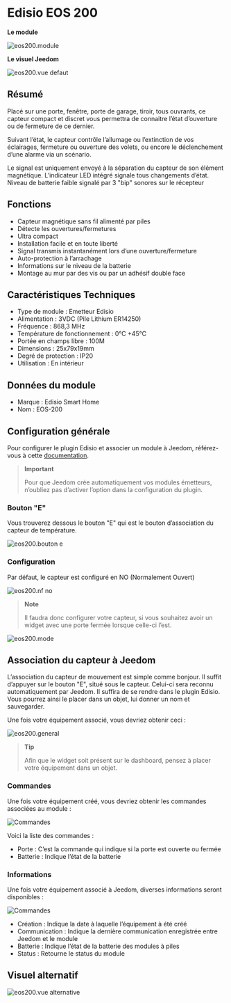 # Edisio EOS 200

**Le module**

![eos200.module](images/eos200/eos200.module.jpg)

**Le visuel Jeedom**

![eos200.vue defaut](images/eos200/eos200.vue-defaut.jpg)

## Résumé

Placé sur une porte, fenêtre, porte de garage, tiroir, tous ouvrants, ce capteur compact et discret vous permettra de connaitre l’état d’ouverture ou de fermeture de ce dernier.

Suivant l’état, le capteur contrôle l’allumage ou l’extinction de vos éclairages, fermeture ou ouverture des volets, ou encore le déclenchement d’une alarme via un scénario.

Le signal est uniquement envoyé à la séparation du capteur de son élément magnétique. L’indicateur LED intégré signale tous changements d’état. Niveau de batterie faible signalé par 3 "bip" sonores sur le récepteur

## Fonctions

-   Capteur magnétique sans fil alimenté par piles
-   Détecte les ouvertures/fermetures
-   Ultra compact
-   Installation facile et en toute liberté
-   Signal transmis instantanément lors d’une ouverture/fermeture
-   Auto-protection à l’arrachage
-   Informations sur le niveau de la batterie
-   Montage au mur par des vis ou par un adhésif double face

## Caractéristiques Techniques

-   Type de module : Emetteur Edisio
-   Alimentation : 3VDC (Pile Lithium ER14250)
-   Fréquence : 868,3 MHz
-   Température de fonctionnement : 0°C +45°C
-   Portée en champs libre : 100M
-   Dimensions : 25x79x19mm
-   Degré de protection : IP20
-   Utilisation : En intérieur

## Données du module

-   Marque : Edisio Smart Home
-   Nom : EOS-200

## Configuration générale

Pour configurer le plugin Edisio et associer un module à Jeedom, référez-vous à cette [documentation](https://doc.jeedom.com/fr_FR/plugins/automation%20protocol/edisio/).

> **Important**
>
> Pour que Jeedom crée automatiquement vos modules émetteurs, n’oubliez pas d’activer l’option dans la configuration du plugin.

### Bouton "E"

Vous trouverez dessous le bouton "E" qui est le bouton d’association du capteur de température.

![eos200.bouton e](images/eos200/eos200.bouton-e.jpg)

### Configuration

Par défaut, le capteur est configuré en NO (Normalement Ouvert)

![eos200.nf no](images/eos200/eos200.nf-no.jpg)

> **Note**
>
> Il faudra donc configurer votre capteur, si vous souhaitez avoir un widget avec une porte fermée lorsque celle-ci l’est.

![eos200.mode](images/eos200/eos200.mode.jpg)

## Association du capteur à Jeedom

L’association du capteur de mouvement est simple comme bonjour. Il suffit d’appuyer sur le bouton "E", situé sous le capteur. Celui-ci sera reconnu automatiquement par Jeedom. Il suffira de se rendre dans le plugin Edisio. Vous pourrez ainsi le placer dans un objet, lui donner un nom et sauvegarder.

Une fois votre équipement associé, vous devriez obtenir ceci :

![eos200.general](images/eos200/eos200.general.jpg)

> **Tip**
>
> Afin que le widget soit présent sur le dashboard, pensez à placer votre équipement dans un objet.

### Commandes 

Une fois votre équipement créé, vous devriez obtenir les commandes associées au module :

![Commandes](images/eos200/eos200.commandes.jpg)

Voici la liste des commandes :

-   Porte : C’est la commande qui indique si la porte est ouverte ou fermée
-   Batterie : Indique l’état de la batterie

### Informations

Une fois votre équipement associé à Jeedom, diverses informations seront disponibles :

![Commandes](images/eos200/eos200.informations.jpg)

-   Création : Indique la date à laquelle l’équipement à été créé
-   Communication : Indique la dernière communication enregistrée entre Jeedom et le module
-   Batterie : Indique l’état de la batterie des modules à piles
-   Status : Retourne le status du module

## Visuel alternatif

![eos200.vue alternative](images/eos200/eos200.vue-alternative.jpg)
